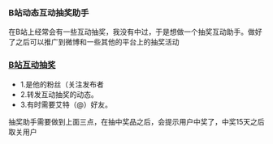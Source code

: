 ### B站动态互动抽奖助手

在B站上经常会有一些互动抽奖，我没有中过，于是想做一个抽奖互动助手。做好了之后可以推广到微博和一些其他的平台上的抽奖活动

### [B站互动抽奖](https://zhidao.baidu.com/question/1610568250730692787.html)
- 1.是他的粉丝（关注发布者
- 2.转发互动抽奖的动态。
- 3.有时需要艾特（@）好友。

抽奖助手需要做到上面三点，在抽中奖品之后，会提示用户中奖了，中奖15天之后取关用户

